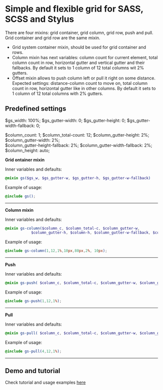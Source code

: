 # Simple and flexible grid for SASS, SCSS and Stylus
There are four mixins: grid container, grid column, grid row, push and pull. Grid container and grid row are the same mixin.

* Grid system container mixin, should be used for grid container and rows.
* Column mixin has next variables: column count for current element, total column count in row, horizontal gutter and vertical gutter and their fallbacks. By default it sets to 1 column of 12 total columns wit 2% gutters.
* Offset mixin allows to push column left or pull it right on some distance. Expected settings: distance-column count to move on, total column count in row, horizontal gutter like in other columns. By default it sets to 1 column of 12 total columns with 2% gutters.

## Predefined settings
$gs_width: 100%;
$gs_gutter-width: 0; 
$gs_gutter-height: 0;
$gs_gutter-width-fallback: 0;   

$column_count: 1; 
$column_total-count: 12;
$column_gutter-height: 2%;  
$column_gutter-width: 2%;   
$column_gutter-height-fallback: 2%; 
$column_gutter-width-fallback: 2%;
$column_height: auto;

**Grid ontainer mixin**

Inner variables and defaults: 
```scss
@mixin gs($gs_w, $gs_gutter-w, $gs_gutter-h, $gs_gutter-w-fallback)
```
Example of usage: 
```scss
@include gs();
```
---

**Column mixin**

Inner variables and defaults: 
```scss
@mixin gs-column($column_c, $column_total-c, $column_gutter-w, 
            $column_gutter-h, $column-h, $column_gutter-w-fallback, $column_gutter-h-fallback, $gs-w, $pos-method)
```
Example of usage: 
```scss
@include gs-column(1,12,1%,10px,80px,2%, 10px);
```
---

**Push**

Inner variables and defaults: 
```scss
@mixin gs-push( $column_c, $column_total-c, $column_gutter-w, $column_gutter-w-fallback, $gs_w)
```
Example of usage: 
```scss
@include gs-push(1,12,1%);
```
---

**Pull**

Inner variables and defaults: 
```scss
@mixin gs-pull( $column_c, $column_total-c, $column_gutter-w, $column_gutter-w-fallback, $gs_w)
```
Example of usage: 
```scss
@include gs-pull(4,12,1%);
```
---

## Demo and tutorial
Check tutorial and usage examples [here](http://orlovmax.com/lab/tools/miniature-wookie_grid-system)
